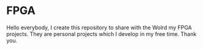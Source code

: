 # FPGA
Hello everybody, I create this repository to share with the Wolrd my FPGA projects. They are personal projects which I develop in my free time.
Thank you.

